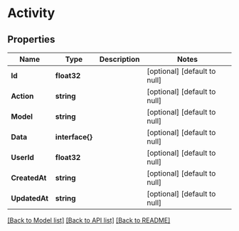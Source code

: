 # Activity

## Properties
Name | Type | Description | Notes
------------ | ------------- | ------------- | -------------
**Id** | **float32** |  | [optional] [default to null]
**Action** | **string** |  | [optional] [default to null]
**Model** | **string** |  | [optional] [default to null]
**Data** | **interface{}** |  | [optional] [default to null]
**UserId** | **float32** |  | [optional] [default to null]
**CreatedAt** | **string** |  | [optional] [default to null]
**UpdatedAt** | **string** |  | [optional] [default to null]

[[Back to Model list]](../README.md#documentation-for-models) [[Back to API list]](../README.md#documentation-for-api-endpoints) [[Back to README]](../README.md)


